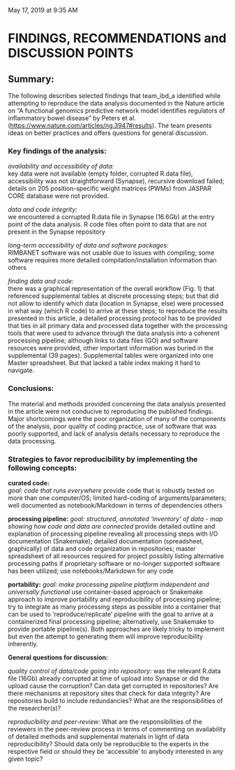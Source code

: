 
May 17, 2019 at 9:35 AM

# **FINDINGS, RECOMMENDATIONS and DISCUSSION POINTS**

## **Summary:**

The following describes selected findings that team_ibd_a identified while attempting to reproduce the data analysis documented in the Nature article on “A functional genomics predictive network model identifies regulators of inflammatory bowel disease” by Peters et al. (https://www.nature.com/articles/ng.3947#results). The team presents ideas on better practices and offers questions for general discussion. 

### **Key findings of the analysis:**

*availability and accessibility of data:*   
key data were not available (empty folder, corrupted R.data file), accessibility was not straightforward (Synapse), recursive download failed; details on 205 position-specific weight matrices (PWMs) from JASPAR CORE database were not provided.

*data and code integrity:*  
we encountered a corrupted R.data file in Synapse (16.6Gb) at the entry point of the data analysis. R code files often point to data that are not present in the Synapse repository

*long-term accessibility of data and software packages:*  
RIMBANET software was not usable due to issues with compiling; some software requires more detailed compilation/installation information than others

*finding data and code:*  
there was a graphical representation of the overall workflow (Fig. 1) that referenced supplemental tables at discrete processing steps; but that did not allow to identify which data (location in Synapse, else) were processed in what way (which R code) to arrive at these steps; to reproduce the results presented in this article, a detailed processing protocol has to be provided that ties in all primary data and processed data together with the processing tools that were used to advance through the data analysis into a coherent processing pipeline; although links to data files (GO) and software resources were provided, other important information was buried in the supplemental (39 pages). Supplemental tables were organized into one Master spreadsheet. But that lacked a table index making it hard to navigate.

### **Conclusions:**
The material and methods provided concerning the data analysis presented in the article were not conducive to reproducing the published findings. Major shortcomings were the poor organization of many of the components of the analysis, poor quality of coding practice, use of software that was poorly supported, and lack of analysis details necessary to reproduce the data processing.


### **Strategies to favor reproducibility by implementing the following concepts:**

**curated code:**  
*goal: code that runs everywhere*
provide code that is robustly tested on more than one computer/OS; limited hard-coding of arguments/parameters; well documented as notebook/Markdown in terms of dependencies others

**processing pipeline:** 
*goal: structured, annotated ‘inventory’ of data - map showing how code and data are connected*
provide detailed outline and explanation of processing pipeline revealing all processing steps with I/O documentation (Snakemake); detailed documentation (spreadsheet, graphically) of data and code organization in repositories; master spreadsheet of all resources required for project possibly listing alternative processing paths if proprietary software or no-longer supported software has been utilized; use notebooks/Markdown for any code

**portability:** 
*goal: make processing pipeline platform independent and universally functional*
use container-based approach or Snakemake approach to improve portability and reproducibility of processing pipeline; try to integrate as many processing steps as possible into a container that can be used to ‘reproduce/replicate’ pipeline with the goal to arrive at a containerized final processing pipeline; alternatively, use Snakemake to provide portable pipeline(s). Both approaches are likely tricky to implement but even the attempt to generating them will improve reproducibility inherently.

**General questions for discussion:**

*quality control of data/code going into repository:*
was the relevant R.data file (16Gb) already corrupted at time of upload into Synapse or did the upload cause the corruption? Can data get corrupted in repositories? Are there mechanisms at repository sites that check for data integrity? Are repositories build to include redundancies? What are the responsibilities of the researcher(s)?

*reproducibility and peer-review:*
What are the responsibilities of the reviewers in the peer-review process in terms of commenting on availability of detailed methods and supplemental materials in light of data reproducibility?
Should data only be reproducible to the experts in the respective field or should they be ‘accessible’ to anybody interested in any given topic?

